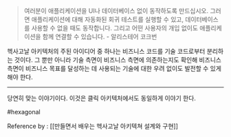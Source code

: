 > 여러분이 애플리케이션을 UI나 데이터베이스 없이 동작하도록 만드십시오. 그러면 애플리케이션에 대해 자동화된 회귀 테스트를 실행할 수 있고, 데이터베이스를 사용할 수 없을 때도 동작합니다. 그리고 어떤 사용자의 개입 없이도 애플리케이션을 함께 연결할 수 있습니다. - 알리스테어 코크번

헥사고날 아키텍처의 주된 아이디어 중 하나는 비즈니스 코드를 기술 코드로부터 분리하는 것이다. 그 뿐만 아니라 기술 측면이 비즈니스 측면에 의존하는지도 확인해 비즈니스 측면이 비즈니스 목표를 달성하는 데 사용되는 기술에 대한 우려 없이도 발전할 수 있게 해야 한다. 

-------

당연히 맞는 이야기이다. 이것은 클릭 아키텍처에서도 동일하게 이야기 한다. 

#hexagonal 

Reference by : [[만들면서 배우는 헥사고날 아키텍쳐 설계와 구현]]